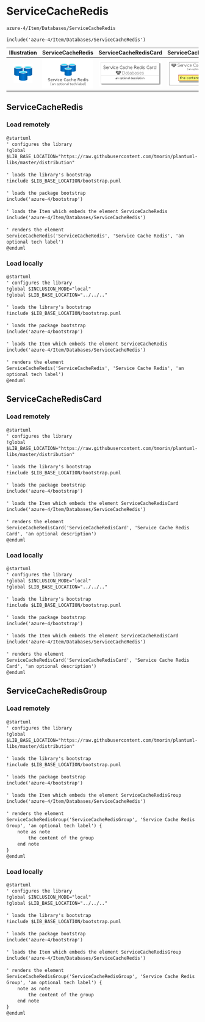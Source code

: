# ServiceCacheRedis


```text
azure-4/Item/Databases/ServiceCacheRedis
```

```text
include('azure-4/Item/Databases/ServiceCacheRedis')
```



| Illustration | ServiceCacheRedis | ServiceCacheRedisCard | ServiceCacheRedisGroup |
| :---: | :---: | :---: | :---: |
| ![illustration for Illustration](../../../azure-4/Item/Databases/ServiceCacheRedis.png) | ![illustration for ServiceCacheRedis](../../../azure-4/Item/Databases/ServiceCacheRedis.Local.png) | ![illustration for ServiceCacheRedisCard](../../../azure-4/Item/Databases/ServiceCacheRedisCard.Local.png) | ![illustration for ServiceCacheRedisGroup](../../../azure-4/Item/Databases/ServiceCacheRedisGroup.Local.png) |




## ServiceCacheRedis

### Load remotely
```plantuml
@startuml
' configures the library
!global $LIB_BASE_LOCATION="https://raw.githubusercontent.com/tmorin/plantuml-libs/master/distribution"

' loads the library's bootstrap
!include $LIB_BASE_LOCATION/bootstrap.puml

' loads the package bootstrap
include('azure-4/bootstrap')

' loads the Item which embeds the element ServiceCacheRedis
include('azure-4/Item/Databases/ServiceCacheRedis')

' renders the element
ServiceCacheRedis('ServiceCacheRedis', 'Service Cache Redis', 'an optional tech label')
@enduml
```

### Load locally
```plantuml
@startuml
' configures the library
!global $INCLUSION_MODE="local"
!global $LIB_BASE_LOCATION="../../.."

' loads the library's bootstrap
!include $LIB_BASE_LOCATION/bootstrap.puml

' loads the package bootstrap
include('azure-4/bootstrap')

' loads the Item which embeds the element ServiceCacheRedis
include('azure-4/Item/Databases/ServiceCacheRedis')

' renders the element
ServiceCacheRedis('ServiceCacheRedis', 'Service Cache Redis', 'an optional tech label')
@enduml
```

## ServiceCacheRedisCard

### Load remotely
```plantuml
@startuml
' configures the library
!global $LIB_BASE_LOCATION="https://raw.githubusercontent.com/tmorin/plantuml-libs/master/distribution"

' loads the library's bootstrap
!include $LIB_BASE_LOCATION/bootstrap.puml

' loads the package bootstrap
include('azure-4/bootstrap')

' loads the Item which embeds the element ServiceCacheRedisCard
include('azure-4/Item/Databases/ServiceCacheRedis')

' renders the element
ServiceCacheRedisCard('ServiceCacheRedisCard', 'Service Cache Redis Card', 'an optional description')
@enduml
```

### Load locally
```plantuml
@startuml
' configures the library
!global $INCLUSION_MODE="local"
!global $LIB_BASE_LOCATION="../../.."

' loads the library's bootstrap
!include $LIB_BASE_LOCATION/bootstrap.puml

' loads the package bootstrap
include('azure-4/bootstrap')

' loads the Item which embeds the element ServiceCacheRedisCard
include('azure-4/Item/Databases/ServiceCacheRedis')

' renders the element
ServiceCacheRedisCard('ServiceCacheRedisCard', 'Service Cache Redis Card', 'an optional description')
@enduml
```

## ServiceCacheRedisGroup

### Load remotely
```plantuml
@startuml
' configures the library
!global $LIB_BASE_LOCATION="https://raw.githubusercontent.com/tmorin/plantuml-libs/master/distribution"

' loads the library's bootstrap
!include $LIB_BASE_LOCATION/bootstrap.puml

' loads the package bootstrap
include('azure-4/bootstrap')

' loads the Item which embeds the element ServiceCacheRedisGroup
include('azure-4/Item/Databases/ServiceCacheRedis')

' renders the element
ServiceCacheRedisGroup('ServiceCacheRedisGroup', 'Service Cache Redis Group', 'an optional tech label') {
    note as note
        the content of the group
    end note
}
@enduml
```

### Load locally
```plantuml
@startuml
' configures the library
!global $INCLUSION_MODE="local"
!global $LIB_BASE_LOCATION="../../.."

' loads the library's bootstrap
!include $LIB_BASE_LOCATION/bootstrap.puml

' loads the package bootstrap
include('azure-4/bootstrap')

' loads the Item which embeds the element ServiceCacheRedisGroup
include('azure-4/Item/Databases/ServiceCacheRedis')

' renders the element
ServiceCacheRedisGroup('ServiceCacheRedisGroup', 'Service Cache Redis Group', 'an optional tech label') {
    note as note
        the content of the group
    end note
}
@enduml
```


